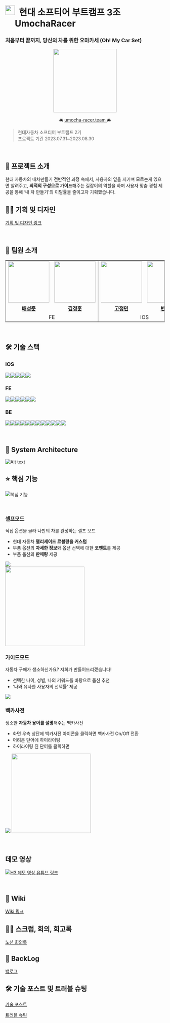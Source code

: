 # <div style="display:flex;"><img width=30 src="https://github.com/softeerbootcamp-2nd/H3-UmochaRacer/assets/97653343/018081b6-63e5-433f-afaf-95fc6e822818"></p>&nbsp; 현대 소프티어 부트캠프 3조 UmochaRacer</div>

### **처음부터 끝까지, 당신의 차를 위한 오마카세 (Oh! My Car Set)**

<p align="center"><img width=200 src="https://github.com/softeerbootcamp-2nd/H3-UmochaRacer/assets/97653343/018081b6-63e5-433f-afaf-95fc6e822818"></p>

<p align="center">🚘
<a href="http://umocha-racer.team/"> umocha-racer.team </a>
🚘</p>


> 현대자동차 소프티어 부트캠프 2기<br>
> 프로젝트 기간 2023.07.31~2023.08.30

<br>

## 📖 프로젝트 소개
현대 자동차의 내차만들기 전반적인 과정 속에서, 사용자의 옆을 지키며 모르는게 있으면 알려주고, **최적의 구성으로 가이드**해주는 길잡이의 역할을 하며 사용자 맞춤 경험 제공을 통해 ‘내 차 만들기'의 이탈률을 줄이고자 기획했습니다.
<br>
## 👩‍🎨 기획 및 디자인

[기획 및 디자인 링크](https://www.figma.com/file/aTK27d8JGjSAp8qttQSwgy/Oh%2C-my-car-set_Handoff?type=design&node-id=0-1&mode=design&t=dQfXEfryUoqLUiNQ-0)

<br>

## 👦 팀원 소개
<table style="border: 0.5px solid gray">
 <tr>
    <td align="center"><a href="https://github.com/westofsky"><img src="https://avatars.githubusercontent.com/westofsky" width="130px;" alt=""></td>
    <td align="center" style="border-right : 0.5px solid gray"><a href="https://github.com/JungHun98"><img src="https://avatars.githubusercontent.com/JungHun98" width="130px;" alt=""></td>
    <td align="center"><a href="https://github.com/eigen98"><img src="https://avatars.githubusercontent.com/eigen98" width="130px;" alt=""></td>
    <td align="center" style="border-right : 0.5px solid gray"><a href="https://github.com/sangyeon3"><img src="https://avatars.githubusercontent.com/sangyeon3" width="130px;" alt=""></td>
    <td align="center"><a href="https://github.com/SEONMl"><img src="https://avatars.githubusercontent.com/SEONMl" width="130px;" alt=""></td>
    <td align="center"><a href="https://github.com/jjy0709"><img src="https://avatars.githubusercontent.com/jjy0709" width="130px;" alt=""></td>
  </tr>
  <tr>
    <td align="center"><a href="https://github.com/westofsky"><b>배성준</b></td>
    <td align="center"style="border-right : 0.5px solid gray"><a href="https://github.com/JungHun98" ><b>김정훈</b></td>
    <td align="center"><a href="https://github.com/eigen98"><b>고정민</b></td>
    <td align="center" style="border-right : 0.5px solid gray"><a href="https://github.com/sangyeon3"><b>변상연</b></td>
    <td align="center"><a href="https://github.com/SEONMl"><b>박선미</b></td>
    <td align="center" style="border-right : 0.5px solid gray"><a href="https://github.com/jjy0709" ><b>정지영</b></td>
  </tr>

  <tr>
    <td align = "center" colspan = "2" style="border-right : 0.5px solid gray">FE</td>
    <td align = "center" colspan = "2" style="border-right : 0.5px solid gray">IOS</td>
    <td align = "center" colspan = "2">BE</td>
  </tr>
</table>
<br/>


## 🛠️ 기술 스택

### iOS

<div style="display:flex;">
<img src="https://img.shields.io/badge/swift-F05138?style=flat&logo=swift&logoColor=white">
<img src="https://img.shields.io/badge/uikit-2396F3?style=flat&logo=uikit&logoColor=white">
<img src="https://img.shields.io/badge/combine-F05138?style=flat&logo=swift&logoColor=white">
<img src="https://img.shields.io/badge/MVVM-F05138?style=flat&logo=swift&logoColor=white">
<img src="https://img.shields.io/badge/CleanArchitectu-F05138?style=flat&logo=swift&logoColor=white">
</div>

### FE
<div style="display:flex;">
<img src="https://img.shields.io/badge/Vite-646CFF?style=flat&logo=vite&logoColor=white">
<img src="https://img.shields.io/badge/React-61DAFB?style=flat&logo=React&logoColor=white">
 <img src="https://img.shields.io/badge/TypeScript-3178C6?style=flat&logo=TypeScript&logoColor=white"/>
<img src="https://img.shields.io/badge/Styled Components-DB7093?style=flat&logo=styledcomponents&logoColor=white">
<img src="https://img.shields.io/badge/Prettier-F7B93E?style=flat&logo=prettier&logoColor=white">
<img src="https://img.shields.io/badge/Eslint-4B32C3?style=flat&logo=eslint&logoColor=white">
</div>

### BE

<div style="display:flex;">
<img src="https://img.shields.io/badge/springboot-6DB33F?style=flat&logo=springboot&logoColor=white">
<img src="https://img.shields.io/badge/spring data jdbc-6DB33F?style=flat&logo=spring&logoColor=white">
<img src="https://img.shields.io/badge/s3-569A31?style=flat&logo=amazons3&logoColor=white">
<img src="https://img.shields.io/badge/ec2-FF9900?style=flat&logo=amazonec2&logoColor=white">
<img src="https://img.shields.io/badge/code deploy-00AA12?style=flat&lo&logoColor=white">
<img src="https://img.shields.io/badge/mysql-4479A1?style=flat&logo=mysql&logoColor=white">
<img src="https://img.shields.io/badge/redis-DC382D?style=flat&logo=redis&logoColor=white">
<img src="https://img.shields.io/badge/java-007396?style=flat&logo=java&logoColor=white">
<img src="https://img.shields.io/badge/docker-2496ED?style=flat&logo=docker&logoColor=white">
<img src="https://img.shields.io/badge/nginx-009639?style=flat&logo=nginx&logoColor=white">
<img src="https://img.shields.io/badge/github actions-2088FF?style=flat&logo=githubactions&logoColor=white">
<img src="https://img.shields.io/badge/swagger-85EA2D?style=flat&logo=swagger&logoColor=black">
</div>

<br/>
<br/>


## 🧱 System Architecture
![Alt text](https://user-images.githubusercontent.com/75351686/263621613-8b4c3096-31ae-4f21-94ab-963c0482823d.png)



## ⭐️ 핵심 기능
![핵심 기능](https://user-images.githubusercontent.com/75351686/263622046-716e37b3-b333-4baf-bdfc-d7a5c078aac0.png)

<br>

### <b>셀프모드</b>
직접 옵션을 골라 나만의 차를 완성하는 셀프 모드
- 현대 자동차 **팰리세이드 르블랑을 커스텀**
- 부품 옵션의 **자세한 정보**와 옵션 선택에 대한 **코멘트**를 제공
- 부품 옵션의 **판매량** 제공

<img src ="https://im3.ezgif.com/tmp/ezgif-3-61cf710840.gif">
<br />
<img width = "250" src = "https://im3.ezgif.com/tmp/ezgif-3-cb671eeb40.gif">

<br>

### <b>가이드모드</b>
자동차 구매가 생소하신가요? 저희가 만들어드리겠습니다!
- 선택한 나이, 성별, 나의 키워드를 바탕으로 옵션 추천
- '나와 유사한 사용자의 선택률' 제공

<img src = "https://im3.ezgif.com/tmp/ezgif-3-e29cc98608.gif">

<br>

### <b>백카사전</b>
생소한 **자동차 용어를 설명**해주는 백카사전
- 화면 우측 상단에 백카사전 아이콘을 클릭하면 백카사전 On/Off 전환
- 어려운 단어에 하이라이팅
- 하이라이팅 된 단어를 클릭하면 

<img src="https://im3.ezgif.com/tmp/ezgif-3-b0d29b1c1a.gif">
<img width="250" src = "https://im3.ezgif.com/tmp/ezgif-3-6265fc830a.gif">

<br/>

<br>
<br>

## 데모 영상
[![H3 데모 영상 유튜브 링크](https://img.youtube.com/vi/mN9wjPd5lsA/0.jpg)](https://www.youtube.com/watch?v=mN9wjPd5lsA&ab_channel=%EA%B9%80%EC%A0%95%ED%9B%88)

<br/>

## 📖 Wiki

[Wiki 링크](https://github.com/softeerbootcamp-2nd/H3-UmochaRacer/wiki)


## 👨‍💻 스크럼, 회의, 회고록

[노션 회의록](https://coral-mice-402.notion.site/a723fd11e9a04cc6ae582012c8381e70?v=0dbfc16570224d7e8f0cf5d77c053e4d&pvs=4)

## 🧚 BackLog

[백로그](https://www.notion.so/c1da1c14138a4ed49d61c288c015305d?pvs=4)


## 🛠️ 기술 포스트 및 트러블 슈팅

[기술 포스트](https://www.notion.so/994c1ced0e9948cfb266d82a588996bc?pvs=4)

[트러블 슈팅](https://www.notion.so/2eac0487e6964295b20550e19f96f40a?pvs=4)

